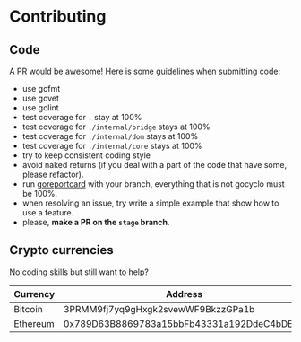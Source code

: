 # Contributing

## Code

A PR would be awesome!
Here is some guidelines when submitting code:

- use gofmt
- use govet
- use golint
- test coverage for ```.``` stay at 100%
- test coverage for ```./internal/bridge``` stays at 100%
- test coverage for ```./internal/dom``` stays at 100%
- test coverage for ```./internal/core``` stays at 100%
- try to keep consistent coding style
- avoid naked returns (if you deal with a part of the code that have some, please refactor).
- run [goreportcard](https://goreportcard.com/report/) with your branch, everything that is not gocyclo must be 100%.
- when resolving an issue, try write a simple example that show how to use a feature.
- please, **make a PR on the `stage` branch**.

## Crypto currencies

No coding skills but still want to help?

| Currency | Address | Link |
|---|---|---|
| Bitcoin | 3PRMM9fj7yq9gHxgk2svewWF9BkzzGPa1b | [Coinbase](https://www.coinbase.com/addresses/5b483f32bec71f034450c264) |
Ethereum | 0x789D63B8869783a15bbFb43331a192DdeC4bDE53 | [Coinbase](https://www.coinbase.com/addresses/5b483b8df2ba04096454ea62) |
